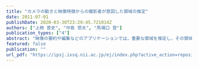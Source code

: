 ```yaml
---
title: "カメラの動きと映像特徴からの撮影者が意図した領域の推定"
date: 2011-07-01
publishDate: 2020-03-30T23:29:45.721014Z
authors: ["上柿 普史", "中島 悠太", "馬場口 登"]
publication_types: ["4"]
abstract: "映像の要約や編集などのアプリケーションでは，重要な領域を推定し，その領域に基づいて映像を処理す ることから，重要な領域の推定手法が必要とされている.一方，YouTube などにはモバイルカメラで撮影された映像 が多く投稿されており，これらの映像には「自分の子供を撮影したい」などの撮影意図が存在する.このとき「子供 の領域」のような撮影者が意図的に撮影した領域(意図領域)は撮影意図に不可欠である.本稿では，意図領域を重 要な領域として推定する手法について述べる.提案手法では，撮影者はフレーム中で意図領域を適切に配置するよう にカメラを動かすことから，撮影者の行動が反映されるカメラの動きと映像特徴のモデルを構築し，このモデルに基 づいて意図領域を推定する.さらに，実験により提案手法の有効性を示す."
featured: false
publication: ""
url_pdf: "https://ipsj.ixsq.nii.ac.jp/ej/index.php?active_action=repository_view_main_item_detail&page_id=13&block_id=8&item_id=77877&item_no=1"
---
```


